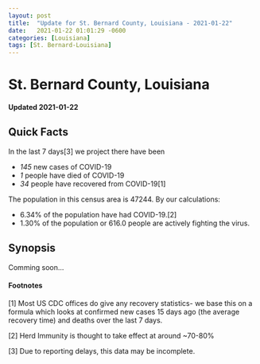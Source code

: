 ```yaml
---
layout: post
title:  "Update for St. Bernard County, Louisiana - 2021-01-22"
date:   2021-01-22 01:01:29 -0600
categories: [Louisiana]
tags: [St. Bernard-Louisiana]
---
```


# St. Bernard County, Louisiana
#### Updated 2021-01-22

## Quick Facts

In the last 7 days[3] we project there have been
- *145* new cases of COVID-19
- *1* people have died of COVID-19
- *34* people have recovered from COVID-19[1]

The population in this census area is 47244. By our calculations:
- 6.34% of the population have had COVID-19.[2]
- 1.30% of the population or 616.0 people are actively fighting the virus.

## Synopsis

Comming soon...


#### Footnotes

[1] Most US CDC offices do give any recovery statistics- we base this on a formula which looks at confirmed new cases
15 days ago (the average recovery time) and deaths over the last 7 days.

[2] Herd Immunity is thought to take effect at around ~70-80%

[3] Due to reporting delays, this data may be incomplete.
 
    